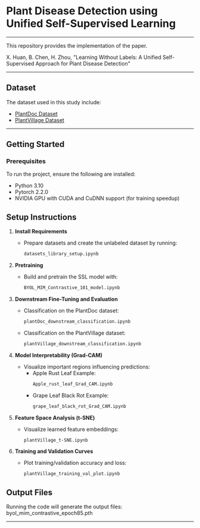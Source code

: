 # Plant Disease Detection using Unified Self-Supervised Learning
---
This repository provides the implementation of the paper.

X. Huan, B. Chen, H. Zhou, "Learning Without Labels: A Unified Self-Supervised Approach for Plant Disease Detection" 

---
## Dataset
The dataset used in this study include:
- [PlantDoc Dataset](https://github.com/pratikkayal/PlantDoc-Dataset)
- [PlantVillage Dataset](https://github.com/spMohanty/PlantVillage-Dataset)

---       
## Getting Started
### Prerequisites
To run the project, ensure the following are installed:
- Python 3.10   
- Pytorch 2.2.0
- NVIDIA GPU with CUDA and CuDNN support (for training speedup)

## Setup Instructions

1. **Install Requirements**
   - Prepare datasets and create the unlabeled dataset by running:
     ```bash
     datasets_library_setup.ipynb
     ```

2. **Pretraining**
   - Build and pretrain the SSL model with:
     ```bash
     BYOL_MIM_Contrastive_101_model.ipynb
     ```

3. **Downstream Fine-Tuning and Evaluation**
   - Classification on the PlantDoc dataset:
     ```bash
     plantDoc_downstream_classification.ipynb
     ```
   - Classification on the PlantVillage dataset:
     ```bash
     plantVillage_downstream_classification.ipynb
     ```

4. **Model Interpretability (Grad-CAM)**
   - Visualize important regions influencing predictions:
     - Apple Rust Leaf Example:
       ```bash
       Apple_rust_leaf_Grad_CAM.ipynb
       ```
     - Grape Leaf Black Rot Example:
       ```bash
       grape_leaf_black_rot_Grad_CAM.ipynb
       ```

5. **Feature Space Analysis (t-SNE)**
   - Visualize learned feature embeddings:
     ```bash
     plantVillage_t-SNE.ipynb
     ```

6. **Training and Validation Curves**
   - Plot training/validation accuracy and loss:
     ```bash
     plantVillage_training_val_plot.ipynb
     ```
## Output Files

Running the code will generate the output files:
byol_mim_contrastive_epoch85.pth


    

---

